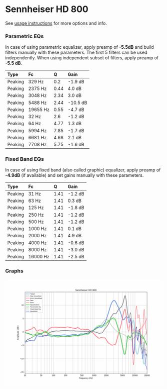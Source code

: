 # Sennheiser HD 800
See [usage instructions](https://github.com/jaakkopasanen/AutoEq#usage) for more options and info.

### Parametric EQs
In case of using parametric equalizer, apply preamp of **-5.5dB** and build filters manually
with these parameters. The first 5 filters can be used independently.
When using independent subset of filters, apply preamp of **-5.5 dB**.

| Type    | Fc       |    Q | Gain     |
|:--------|:---------|:-----|:---------|
| Peaking | 329 Hz   | 0.2  | -1.9 dB  |
| Peaking | 2375 Hz  | 0.44 | 4.0 dB   |
| Peaking | 3048 Hz  | 2.34 | 3.0 dB   |
| Peaking | 5488 Hz  | 2.44 | -10.5 dB |
| Peaking | 19655 Hz | 0.55 | -4.7 dB  |
| Peaking | 32 Hz    | 2.6  | -1.2 dB  |
| Peaking | 64 Hz    | 4.77 | 1.3 dB   |
| Peaking | 5994 Hz  | 7.85 | -1.7 dB  |
| Peaking | 6681 Hz  | 4.68 | 2.1 dB   |
| Peaking | 7708 Hz  | 5.75 | -1.6 dB  |

### Fixed Band EQs
In case of using fixed band (also called graphic) equalizer, apply preamp of **-4.9dB**
(if available) and set gains manually with these parameters.

| Type    | Fc       |    Q | Gain    |
|:--------|:---------|:-----|:--------|
| Peaking | 31 Hz    | 1.41 | -1.2 dB |
| Peaking | 63 Hz    | 1.41 | 0.3 dB  |
| Peaking | 125 Hz   | 1.41 | -1.8 dB |
| Peaking | 250 Hz   | 1.41 | -1.2 dB |
| Peaking | 500 Hz   | 1.41 | -1.2 dB |
| Peaking | 1000 Hz  | 1.41 | 0.1 dB  |
| Peaking | 2000 Hz  | 1.41 | 4.9 dB  |
| Peaking | 4000 Hz  | 1.41 | -0.6 dB |
| Peaking | 8000 Hz  | 1.41 | -3.0 dB |
| Peaking | 16000 Hz | 1.41 | -2.5 dB |

### Graphs
![](./Sennheiser%20HD%20800.png)
